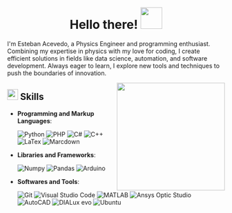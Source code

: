 
<h1 align="center"><b>Hello there! </b><img src="https://i.giphy.com/media/v1.Y2lkPTc5MGI3NjExbHNocHJkZTUwYmFvamp3dWx2bDUxOGdrb2NjcGgyYnljaDd6ZXI2dCZlcD12MV9pbnRlcm5hbF9naWZfYnlfaWQmY3Q9cw/yoy3m6VOUXcwSbgoGT/giphy.gif" width="50"></h1>
<!--  -->
</p>

I'm Esteban Acevedo, a Physics Engineer and programming enthusiast. Combining my expertise in physics with my love for coding, I create efficient solutions in fields like data science, automation, and software development. Always eager to learn, I explore new tools and techniques to push the boundaries of innovation. 

<picture> <img align="right" src="" width = 250px></picture>

<!--  - Personal website [link](https://www.asd.com)-->
<!--  - I’m currently open for an Intern or a new job opportunity, this is [my resume](https://read.cv/0xabdulkhalid)-->


## <img src="https://media2.giphy.com/media/QssGEmpkyEOhBCb7e1/giphy.gif?cid=ecf05e47a0n3gi1bfqntqmob8g9aid1oyj2wr3ds3mg700bl&rid=giphy.gif" width ="25"><b> Skills</b>


<p align="center">

- **Programming and Markup Languages**:
    
    ![Python](https://img.shields.io/badge/Python-14354C.svg?logo=python&logoColor=white)
    ![PHP](https://img.shields.io/badge/php-%23777BB4)
    ![C#](https://img.shields.io/badge/C%23-%23452170)
    ![C++](https://img.shields.io/badge/C%2B%2B-%2300599C?logo=cplusplus)
    ![LaTex](https://img.shields.io/badge/LaTeX-008080.svg?logo=LaTeX&logoColor=white)
    ![Marcdown](https://img.shields.io/badge/Markdown-000000.svg?logo=markdown&logoColor=white)

- **Libraries and Frameworks**:

    ![Numpy](https://img.shields.io/badge/Numpy-013243.svg?logo=numpy&logoColor=white)
    ![Pandas](https://img.shields.io/badge/Pandas-150458.svg?logo=pandas&logoColor=white)
    ![Arduino](https://img.shields.io/badge/-Arduino-00979D?logo=Arduino&logoColor=white)

- **Softwares and Tools**:

    ![Git](https://img.shields.io/badge/Git-F05033.svg?logo=git&logoColor=white)
    ![Visual Studio Code](https://img.shields.io/badge/Visual%20Studio%20Code-0078d7.svg?logo=visual-studio-code&logoColor=white)
    ![MATLAB](https://img.shields.io/badge/MATLAB-%23396CB2)
    ![Ansys Optic Studio](https://img.shields.io/badge/Ansys%20Optic%20Studio-%23FFB71B)
    ![AutoCAD](https://img.shields.io/badge/AutoCAD-%23E51050?logo=autocad)
    ![DIALux evo](https://img.shields.io/badge/DIALux%20evo-%23000000)
    ![Ubuntu](https://img.shields.io/badge/Ubuntu-%23E95420)
</p>
<!--  
## <img src="https://media.giphy.com/media/iY8CRBdQXODJSCERIr/giphy.gif" width="35"><b> Github Stats </b>

<div align="center">

<a href="https://github.com/0xabdulkhalid/">
  <img src="https://github-readme-stats.vercel.app/api?username=0xabdulkhalid&include_all_commits=true&count_private=true&show_icons=true&line_height=20&title_color=7A7ADB&icon_color=2234AE&text_color=D3D3D3&bg_color=0,000000,130F40" width="450"/>
  <img src="https://github-readme-stats.vercel.app/api/top-langs?username=0xabdulkhalid&show_icons=true&locale=en&layout=compact&line_height=20&title_color=7A7ADB&icon_color=2234AE&text_color=D3D3D3&bg_color=0,000000,130F40" width="375"  alt="0xabdulkhalid"/>

</a>
</div>-->